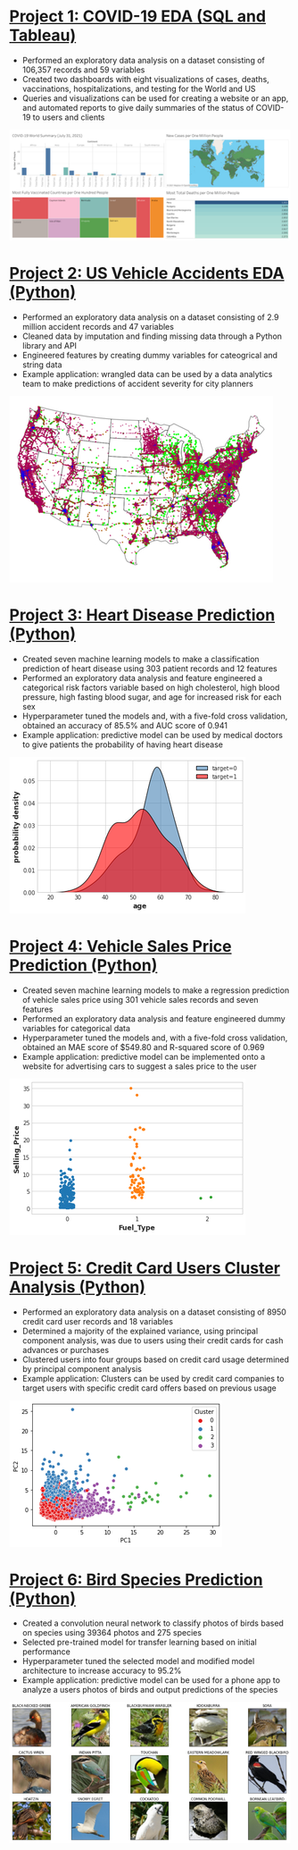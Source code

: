# [Project 1: COVID-19 EDA (SQL and Tableau)](https://github.com/MichaelBryantDS/COVID19-EDA)
- Performed an exploratory data analysis on a dataset consisting of 106,357 records and 59 variables
- Created two dashboards with eight visualizations of cases, deaths, vaccinations, hospitalizations, and testing for the World and US
- Queries and visualizations can be used for creating a website or an app, and automated reports to give daily summaries of the status of COVID-19 to users and clients

<img src="Images/covid19-world-summary.jpg">

# [Project 2: US Vehicle Accidents EDA (Python)](https://github.com/MichaelBryantDS/US-Vehicle-Accidents-EDA)
- Performed an exploratory data analysis on a dataset consisting of 2.9 million accident records and 47 variables
- Cleaned data by imputation and finding missing data through a Python library and API
- Engineered features by creating dummy variables for cateogrical and string data
- Example application: wrangled data can be used by a data analytics team to make predictions of accident severity for city planners

<img src="Images/accident-severity-us-accidents.png">

# [Project 3: Heart Disease Prediction (Python)](https://github.com/MichaelBryantDS/Heart-Disease-Prediction)
- Created seven machine learning models to make a classification prediction of heart disease using 303 patient records and 12 features
- Performed an exploratory data analysis and feature engineered a categorical risk factors variable based on high cholesterol, high blood pressure, high fasting blood sugar, and age for increased risk for each sex
- Hyperparameter tuned the models and, with a five-fold cross validation, obtained an accuracy of 85.5% and AUC score of 0.941
- Example application: predictive model can be used by medical doctors to give patients the probability of having heart disease

<img src="Images/age-den-ker-heart-disease.png">

# [Project 4: Vehicle Sales Price Prediction (Python)](https://github.com/MichaelBryantDS/Vehicle-Sales-Price-Prediction)
- Created seven machine learning models to make a regression prediction of vehicle sales price using 301 vehicle sales records and seven features
- Performed an exploratory data analysis and feature engineered dummy variables for categorical data
- Hyperparameter tuned the models and, with a five-fold cross validation, obtained an MAE score of $549.80 and R-squared score of 0.969
- Example application: predictive model can be implemented onto a website for advertising cars to suggest a sales price to the user

<img src="Images/selling-price-fuel-type-vehicle-pred.png">

# [Project 5: Credit Card Users Cluster Analysis (Python)](https://github.com/MichaelBryantDS/Credit-Card-Users-Cluster-Analysis)
- Performed an exploratory data analysis on a dataset consisting of 8950 credit card user records and 18 variables
- Determined a majority of the explained variance, using principal component analysis, was due to users using their credit cards for cash advances or purchases
- Clustered users into four groups based on credit card usage determined by principal component analysis
- Example application: Clusters can be used by credit card companies to target users with specific credit card offers based on previous usage

<img src="Images/clusters-credit-card-users.png">

# [Project 6: Bird Species Prediction (Python)](https://github.com/MichaelBryantDS/Bird-Species-Prediction)
- Created a convolution neural network to classify photos of birds based on species using 39364 photos and 275 species
- Selected pre-trained model for transfer learning based on initial performance
- Hyperparameter tuned the selected model and modified model architecture to increase accuracy to 95.2%
- Example application: predictive model can be used for a phone app to analyze a users photos of birds and output predictions of the species

<img src="Images/birds-classification.jpg">
